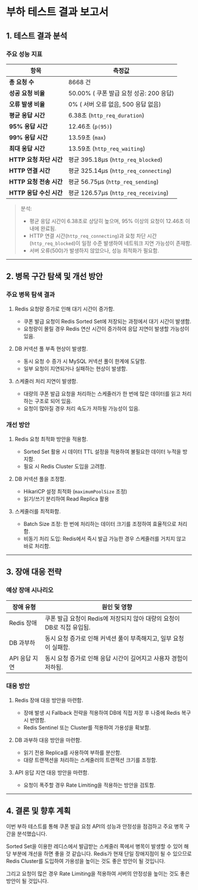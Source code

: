 #  부하 테스트 결과 보고서

## 1. 테스트 결과 분석

### 주요 성능 지표

| 항목                | 측정값                                 |
|-------------------|-------------------------------------|
| **총 요청 수**        | 8668 건                              |
| **성공 요청 비율**      | 50.00% ( 쿠폰 발급 요청 성공: 200 응답)       |
| **오류 발생 비율**      | 0% ( 서버 오류 없음, 500 응답 없음)           |
| **평균 응답 시간**      | 6.38초 (`http_req_duration`)         |
| **95% 응답 시간**     | 12.46초 (`p(95)`)                    |
| **99% 응답 시간**     | 13.59초 (`max`)                      |
| **최대 응답 시간**      | 13.59초 (`http_req_waiting`)         |
| **HTTP 요청 차단 시간** | 평균 395.18µs (`http_req_blocked`)    |
| **HTTP 연결 시간**    | 평균 325.14µs (`http_req_connecting`) |
| **HTTP 요청 전송 시간** | 평균 56.75µs (`http_req_sending`)     |
| **HTTP 응답 수신 시간** | 평균 126.57µs (`http_req_receiving`)  |

> 분석:
> - 평균 응답 시간이 6.38초로 상당히 높으며, 95% 이상의 요청이 12.46초 이내에 완료됨.
> - HTTP 연결 시간(`http_req_connecting`)과 요청 차단 시간(`http_req_blocked`)이 일정 수준 발생하여 네트워크 지연 가능성이 존재함.
> - 서버 오류(500)가 발생하지 않았으나, 성능 최적화가 필요함.

---

## 2. 병목 구간 탐색 및 개선 방안

### 주요 병목 탐색 결과
1. Redis 요청량 증가로 인해 대기 시간이 증가함.
    - 쿠폰 발급 요청이 Redis Sorted Set에 저장되는 과정에서 대기 시간이 발생함.
    - 요청량이 몰릴 경우 Redis 연산 시간이 증가하여 응답 지연이 발생할 가능성이 있음.

2. DB 커넥션 풀 부족 현상이 발생함.
    - 동시 요청 수 증가 시 MySQL 커넥션 풀이 한계에 도달함.
    - 일부 요청이 지연되거나 실패하는 현상이 발생함.

3. 스케줄러 처리 지연이 발생함.
    - 대량의 쿠폰 발급 요청을 처리하는 스케줄러가 한 번에 많은 데이터를 읽고 처리하는 구조로 되어 있음.
    - 요청이 많아질 경우 처리 속도가 저하될 가능성이 있음.

### 개선 방안
1. Redis 요청 최적화 방안을 적용함.
    - Sorted Set 활용 시 데이터 TTL 설정을 적용하여 불필요한 데이터 누적을 방지함.
    - 필요 시 Redis Cluster 도입을 고려함.

2. DB 커넥션 풀을 조정함.
    - HikariCP 설정 최적화 (`maximumPoolSize` 조정)
    - 읽기/쓰기 분리하여 Read Replica 활용
3. 스케줄러를 최적화함.
    - Batch Size 조정: 한 번에 처리하는 데이터 크기를 조정하여 효율적으로 처리함.
    - 비동기 처리 도입: Redis에서 즉시 발급 가능한 경우 스케줄러를 거치지 않고 바로 처리함.

---

## 3. 장애 대응 전략

### 예상 장애 시나리오

| 장애 유형     | 원인 및 영향                                      |
|-----------|----------------------------------------------|
| Redis 장애  | 쿠폰 발급 요청이 Redis에 저장되지 않아 대량의 요청이 DB로 직접 유입됨. |
| DB 과부하    | 동시 요청 증가로 인해 커넥션 풀이 부족해지고, 일부 요청이 실패함.       |
| API 응답 지연 | 동시 요청 증가로 인해 응답 시간이 길어지고 사용자 경험이 저하됨.        |

### 대응 방안

1. Redis 장애 대응 방안을 마련함.
    - 장애 발생 시 Fallback 전략을 적용하여 DB에 직접 저장 후 나중에 Redis 복구 시 반영함.
    - Redis Sentinel 또는 Cluster를 적용하여 가용성을 확보함.

2. DB 과부하 대응 방안을 마련함.
    - 읽기 전용 Replica를 사용하여 부하를 분산함.
    - 대량 트랜잭션을 처리하는 스케줄러의 트랜잭션 크기를 조정함.

3. API 응답 지연 대응 방안을 마련함.
    - 요청이 폭주할 경우 Rate Limiting을 적용하는 방안을 검토함.

---

## 4. 결론 및 향후 계획

이번 부하 테스트를 통해 쿠폰 발급 요청 API의 성능과 안정성을 점검하고 주요 병목 구간을 분석했습니다.

Sorted Set을 이용한 레디스에서 발급받는 스케줄러 쪽에서 병목이 발생할 수 있어 해당 부분에 개선을 하면 좋을 것 같습니다.
Redis가 현재 단일 장애지점이 될 수 있으므로 Redis Cluster를 도입하여 가용성을 높이는 것도 좋은 방안이 될 것입니다.

그리고 요청이 많은 경우 Rate Limiting을 적용하여 서버의 안정성을 높이는 것도 좋은 방안이 될 것입니다.
